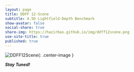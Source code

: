 ```yaml
---
layout: page
title: DDFF 12-Scene
subtitle: 4.5D Lightfield-Depth Benchmark
show-avatar: false
social-share: true
share-img: https://hazirbas.github.io/img/ddff12scene.png
use-site-title: true
published: true
---
```


![DDFF12Scene]({{site.baseurl}}/img/ddff12scene.png){: .center-image }
<br>

***Stay Tuned!***